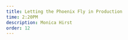 ```yaml
---
title: Letting the Phoenix Fly in Production
time: 2:20PM
description: Monica Hirst
order: 12
---
```

